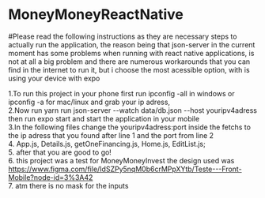# MoneyMoneyReactNative

#Please read the following instructions as they are necessary steps to actually run the application, the reason being that json-server in the current moment has some 
problems when running with react native applications, is not at all a big problem and there are numerous workarounds that you can find in the internet to run 
it, but i choose the most acessible option, with is using your device with expo<br>

1.To run this project in your phone first run ipconfig -all in windows or ipconfig -a for mac/linux and grab your ip adress, <br> 
2.Now run yarn run json-server --watch data/db.json  --host youripv4adress then run  expo start and start the application in your mobile <br>
3.In the following files change the youripv4adress:port inside the fetchs to the ip adress that you found after line 1 and the port from line 2<br>
4. App.js, Details.js, getOneFinancing.js, Home.js, EditList.js;<br>
5. after that you are good to go!<br>
6. this project was a test for MoneyMoneyInvest the design used was https://www.figma.com/file/IdSZPy5nqM0b6crMPpXYtb/Teste---Front-Mobile?node-id=3%3A42<br>
7. atm there is no mask for the inputs
